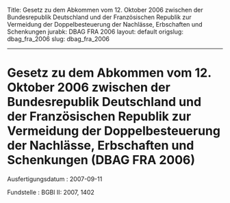 Title: Gesetz zu dem Abkommen vom 12. Oktober 2006 zwischen der Bundesrepublik Deutschland
  und der Französischen Republik zur Vermeidung der Doppelbesteuerung der Nachlässe,
  Erbschaften und Schenkungen
jurabk: DBAG FRA 2006
layout: default
origslug: dbag_fra_2006
slug: dbag_fra_2006

---

# Gesetz zu dem Abkommen vom 12. Oktober 2006 zwischen der Bundesrepublik Deutschland und der Französischen Republik zur Vermeidung der Doppelbesteuerung der Nachlässe, Erbschaften und Schenkungen (DBAG FRA 2006)

Ausfertigungsdatum
:   2007-09-11

Fundstelle
:   BGBl II: 2007, 1402

